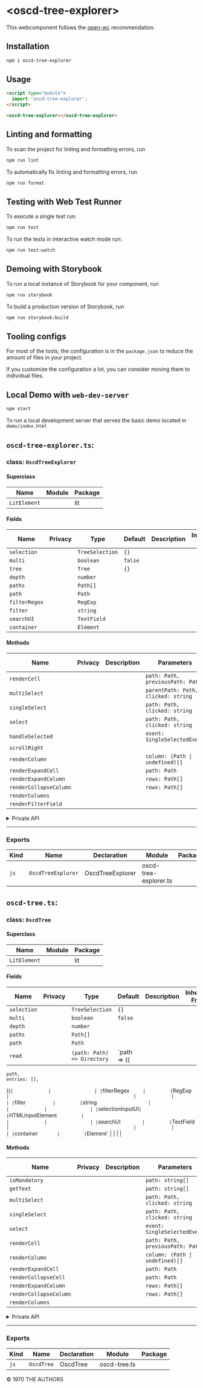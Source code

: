# \<oscd-tree-explorer>

This webcomponent follows the [open-wc](https://github.com/open-wc/open-wc) recommendation.

## Installation

```bash
npm i oscd-tree-explorer
```

## Usage

```html
<script type="module">
  import 'oscd-tree-explorer';
</script>

<oscd-tree-explorer></oscd-tree-explorer>
```

## Linting and formatting

To scan the project for linting and formatting errors, run

```bash
npm run lint
```

To automatically fix linting and formatting errors, run

```bash
npm run format
```

## Testing with Web Test Runner

To execute a single test run:

```bash
npm run test
```

To run the tests in interactive watch mode run:

```bash
npm run test:watch
```

## Demoing with Storybook

To run a local instance of Storybook for your component, run

```bash
npm run storybook
```

To build a production version of Storybook, run

```bash
npm run storybook:build
```


## Tooling configs

For most of the tools, the configuration is in the `package.json` to reduce the amount of files in your project.

If you customize the configuration a lot, you can consider moving them to individual files.

## Local Demo with `web-dev-server`

```bash
npm start
```

To run a local development server that serves the basic demo located in `demo/index.html`


## `oscd-tree-explorer.ts`:

### class: `OscdTreeExplorer`

#### Superclass

| Name         | Module | Package |
| ------------ | ------ | ------- |
| `LitElement` |        | lit     |

#### Fields

| Name          | Privacy | Type            | Default | Description | Inherited From |
| ------------- | ------- | --------------- | ------- | ----------- | -------------- |
| `selection`   |         | `TreeSelection` | `{}`    |             |                |
| `multi`       |         | `boolean`       | `false` |             |                |
| `tree`        |         | `Tree`          | `{}`    |             |                |
| `depth`       |         | `number`        |         |             |                |
| `paths`       |         | `Path[]`        |         |             |                |
| `path`        |         | `Path`          |         |             |                |
| `filterRegex` |         | `RegExp`        |         |             |                |
| `filter`      |         | `string`        |         |             |                |
| `searchUI`    |         | `TextField`     |         |             |                |
| `container`   |         | `Element`       |         |             |                |

#### Methods

| Name                   | Privacy | Description | Parameters                          | Return           | Inherited From |
| ---------------------- | ------- | ----------- | ----------------------------------- | ---------------- | -------------- |
| `renderCell`           |         |             | `path: Path, previousPath: Path`    | `TemplateResult` |                |
| `multiSelect`          |         |             | `parentPath: Path, clicked: string` | `void`           |                |
| `singleSelect`         |         |             | `path: Path, clicked: string`       | `void`           |                |
| `select`               |         |             | `path: Path, clicked: string`       | `void`           |                |
| `handleSelected`       |         |             | `event: SingleSelectedEvent`        | `Promise<void>`  |                |
| `scrollRight`          |         |             |                                     | `Promise<void>`  |                |
| `renderColumn`         |         |             | `column: (Path \| undefined)[]`     | `TemplateResult` |                |
| `renderExpandCell`     |         |             | `path: Path`                        | `TemplateResult` |                |
| `renderExpandColumn`   |         |             | `rows: Path[]`                      | `TemplateResult` |                |
| `renderCollapseColumn` |         |             | `rows: Path[]`                      | `TemplateResult` |                |
| `renderColumns`        |         |             |                                     | `TemplateResult` |                |
| `renderFilterField`    |         |             |                                     |                  |                |

<details><summary>Private API</summary>

#### Fields

| Name        | Privacy | Type | Default             | Description | Inherited From |
| ----------- | ------- | ---- | ------------------- | ----------- | -------------- |
| `collapsed` | private |      | `new Set<string>()` |             |                |

#### Methods

| Name             | Privacy | Description | Parameters               | Return     | Inherited From |
| ---------------- | ------- | ----------- | ------------------------ | ---------- | -------------- |
| `getPaths`       | private |             | `maxLength: number`      | `Path[]`   |                |
| `treeNode`       | private |             | `path: Path`             | `TreeNode` |                |
| `rows`           | private |             |                          | `Path[]`   |                |
| `toggleCollapse` | private |             | `serializedPath: string` |            |                |

</details>

<hr/>

### Exports

| Kind | Name               | Declaration      | Module                | Package |
| ---- | ------------------ | ---------------- | --------------------- | ------- |
| `js` | `OscdTreeExplorer` | OscdTreeExplorer | oscd-tree-explorer.ts |         |

## `oscd-tree.ts`:

### class: `OscdTree`

#### Superclass

| Name         | Module | Package |
| ------------ | ------ | ------- |
| `LitElement` |        | lit     |

#### Fields

| Name               | Privacy | Type                        | Default                                      | Description | Inherited From |
| ------------------ | ------- | --------------------------- | -------------------------------------------- | ----------- | -------------- |
| `selection`        |         | `TreeSelection`             | `{}`                                         |             |                |
| `multi`            |         | `boolean`                   | `false`                                      |             |                |
| `depth`            |         | `number`                    |                                              |             |                |
| `paths`            |         | `Path[]`                    |                                              |             |                |
| `path`             |         | `Path`                      |                                              |             |                |
| `read`             |         | `(path: Path) => Directory` | `path => ({
    path,
    entries: [],
  })` |             |                |
| `filterRegex`      |         | `RegExp`                    |                                              |             |                |
| `filter`           |         | `string`                    |                                              |             |                |
| `selectionInputUI` |         | `HTMLInputElement`          |                                              |             |                |
| `searchUI`         |         | `TextField`                 |                                              |             |                |
| `container`        |         | `Element`                   |                                              |             |                |

#### Methods

| Name                   | Privacy | Description | Parameters                       | Return           | Inherited From |
| ---------------------- | ------- | ----------- | -------------------------------- | ---------------- | -------------- |
| `isMandatory`          |         |             | `path: string[]`                 | `boolean`        |                |
| `getText`              |         |             | `path: string[]`                 | `string`         |                |
| `multiSelect`          |         |             | `path: Path, clicked: string`    | `void`           |                |
| `singleSelect`         |         |             | `path: Path, clicked: string`    | `void`           |                |
| `select`               |         |             | `event: SingleSelectedEvent`     | `Promise<void>`  |                |
| `renderCell`           |         |             | `path: Path, previousPath: Path` | `TemplateResult` |                |
| `renderColumn`         |         |             | `column: (Path \| undefined)[]`  | `TemplateResult` |                |
| `renderExpandCell`     |         |             | `path: Path`                     | `TemplateResult` |                |
| `renderCollapseCell`   |         |             | `path: Path`                     | `TemplateResult` |                |
| `renderExpandColumn`   |         |             | `rows: Path[]`                   | `TemplateResult` |                |
| `renderCollapseColumn` |         |             | `rows: Path[]`                   | `TemplateResult` |                |
| `renderColumns`        |         |             |                                  | `TemplateResult` |                |

<details><summary>Private API</summary>

#### Fields

| Name            | Privacy | Type | Default                      | Description | Inherited From |
| --------------- | ------- | ---- | ---------------------------- | ----------- | -------------- |
| `collapsed`     | private |      | `new Set<string>()`          |             |                |
| `typeTemplates` | private |      | `new Map<string, Element>()` |             |                |

#### Methods

| Name             | Privacy | Description | Parameters               | Return   | Inherited From |
| ---------------- | ------- | ----------- | ------------------------ | -------- | -------------- |
| `rows`           | private |             |                          | `Path[]` |                |
| `getPaths`       | private |             | `maxLength: number`      | `Path[]` |                |
| `toggleCollapse` | private |             | `serializedPath: string` |          |                |

</details>

<hr/>

### Exports

| Kind | Name       | Declaration | Module       | Package |
| ---- | ---------- | ----------- | ------------ | ------- |
| `js` | `OscdTree` | OscdTree    | oscd-tree.ts |         |



&copy; 1970 THE AUTHORS
